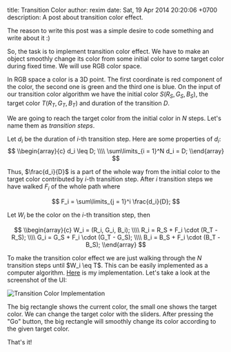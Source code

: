 title: Transition Color
author: rexim
date: Sat, 19 Apr 2014 20:20:06 +0700
description: A post about transition color effect.

The reason to write this post was a simple desire to code something
and write about it :)

So, the task is to implement transition color effect. We have to make
an object smoothly change its color from some initial color to some
target color during fixed time. We will use RGB color space.

In RGB space a color is a 3D point. The first coordinate is red
component of the color, the second one is green and the third one is
blue. On the input of our transition color algorithm we have the
initial color $S(R_S, G_S, B_S)$, the target color $T(R_T, G_T, B_T)$
and duration of the transition $D$.

We are going to reach the target color from the initial color in $N$
steps. Let's name them as _transition steps_.

Let $d_i$ be the duration of $i$-th transition step. Here are some
properties of $d_i$:
$$
\\begin{array}{c}
d_i \leq D; \\\\
\sum\limits_{i = 1}^N d_i = D;
\\end{array}
$$

Thus, $\frac{d_i}{D}$ is a part of the whole way from the initial
color to the target color contributed by $i$-th transition step. After
$i$ transition steps we have walked $F_i$ of the whole path where

$$
F_i = \sum\limits_{j = 1}^i \frac{d_i}{D};
$$

Let $W_i$ be the color on the $i$-th transition step, then

$$
\\begin{array}{c}
W_i = (R_i, G_i, B_i); \\\\
R_i = R_S + F_i \cdot (R_T - R_S); \\\\
G_i = G_S + F_i \cdot (G_T - G_S); \\\\
B_i = B_S + F_i \cdot (B_T - B_S);
\\end{array}
$$

To make the transition color effect we are just walking through the
$N$ transition steps until $W_i \eq T$. This can be easily implemented
as a computer
algorithm. [Here](https://github.com/rexim/transition-color) is my
implementation. Let's take a look at the screenshot of the UI:

![Transition Color Implementation](/images/transition-color-implementation.png)

The big rectangle shows the current color, the small one shows the
target color. We can change the target color with the sliders. After
pressing the "Go" button, the big rectangle will smoothly change its
color according to the given target color.

That's it!
